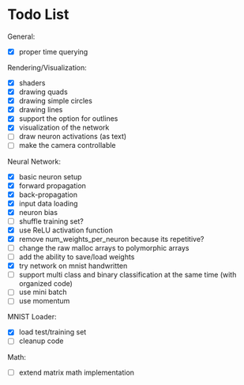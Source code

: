 # Todo List

General:
- [x] proper time querying

Rendering/Visualization:
- [x] shaders
- [x] drawing quads
- [x] drawing simple circles
- [x] drawing lines
- [x] support the option for outlines
- [x] visualization of the network
- [ ] draw neuron activations (as text)
- [ ] make the camera controllable

Neural Network:
- [x] basic neuron setup
- [x] forward propagation
- [x] back-propagation
- [x] input data loading
- [x] neuron bias
- [ ] shuffle training set?
- [x] use ReLU activation function
- [x] remove num_weights_per_neuron because its repetitive?
- [ ] change the raw malloc arrays to polymorphic arrays
- [ ] add the ability to save/load weights
- [x] try network on mnist handwritten
- [ ] support multi class and binary classification at the same time (with organized code)
- [ ] use mini batch
- [ ] use momentum

MNIST Loader:
- [x] load test/training set
- [ ] cleanup code

Math:
- [ ] extend matrix math implementation
